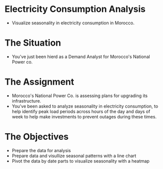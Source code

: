 # Electricity Consumption Analysis
- Visualize seasonality in electricity consumption in Morocco. 
# The Situation
- You've just been hierd as a Demand Analyst for Morocco's National Power co.
# The Assignment
- Morocco's National Power Co. is assessing plans for upgrading its infrastructure.
- You've been asked to analyze seasonality in electricity consumption, to help identify peak load periods across hours of the day and days of week to help make investments to prevent outages during these times.
# The Objectives
- Prepare the data for analysis
- Prepare data and visullize seasonal patterns with a line chart
- Pivot the data by date parts to visualize seasonality with a heatmap
  
